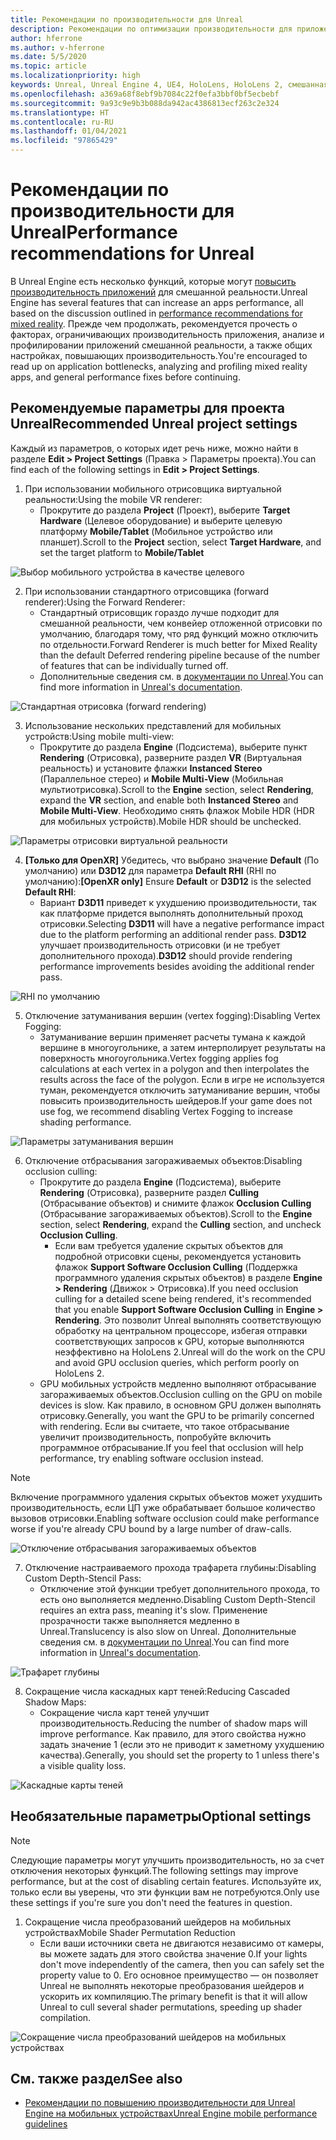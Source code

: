 ```yaml
---
title: Рекомендации по производительности для Unreal
description: Рекомендации по оптимизации производительности для приложений смешанной реальности в Unreal
author: hferrone
ms.author: v-hferrone
ms.date: 5/5/2020
ms.topic: article
ms.localizationpriority: high
keywords: Unreal, Unreal Engine 4, UE4, HoloLens, HoloLens 2, смешанная реальность, производительность, оптимизация, параметры, документация
ms.openlocfilehash: a369a68f8ebf9b7084c22f0efa3bbf0bf5ecbebf
ms.sourcegitcommit: 9a93c9e9b3b088da942ac4386813ecf263c2e324
ms.translationtype: HT
ms.contentlocale: ru-RU
ms.lasthandoff: 01/04/2021
ms.locfileid: "97865429"
---
```

# <a name="performance-recommendations-for-unreal"></a><span data-ttu-id="18fae-104">Рекомендации по производительности для Unreal</span><span class="sxs-lookup"><span data-stu-id="18fae-104">Performance recommendations for Unreal</span></span>

<span data-ttu-id="18fae-105">В Unreal Engine есть несколько функций, которые могут [повысить производительность приложений](../platform-capabilities-and-apis/understanding-performance-for-mixed-reality.md) для смешанной реальности.</span><span class="sxs-lookup"><span data-stu-id="18fae-105">Unreal Engine has several features that can increase an apps performance, all based on the discussion outlined in [performance recommendations for mixed reality](../platform-capabilities-and-apis/understanding-performance-for-mixed-reality.md).</span></span> <span data-ttu-id="18fae-106">Прежде чем продолжать, рекомендуется прочесть о факторах, ограничивающих производительность приложения, анализе и профилировании приложений смешанной реальности, а также общих настройках, повышающих производительность.</span><span class="sxs-lookup"><span data-stu-id="18fae-106">You're encouraged to read up on application bottlenecks, analyzing and profiling mixed reality apps, and general performance fixes before continuing.</span></span>

## <a name="recommended-unreal-project-settings"></a><span data-ttu-id="18fae-107">Рекомендуемые параметры для проекта Unreal</span><span class="sxs-lookup"><span data-stu-id="18fae-107">Recommended Unreal project settings</span></span>
<span data-ttu-id="18fae-108">Каждый из параметров, о которых идет речь ниже, можно найти в разделе **Edit > Project Settings** (Правка > Параметры проекта).</span><span class="sxs-lookup"><span data-stu-id="18fae-108">You can find each of the following settings in **Edit > Project Settings**.</span></span>

1. <span data-ttu-id="18fae-109">При использовании мобильного отрисовщика виртуальной реальности:</span><span class="sxs-lookup"><span data-stu-id="18fae-109">Using the mobile VR renderer:</span></span>
    * <span data-ttu-id="18fae-110">Прокрутите до раздела **Project** (Проект), выберите **Target Hardware** (Целевое оборудование) и выберите целевую платформу **Mobile/Tablet** (Мобильное устройство или планшет).</span><span class="sxs-lookup"><span data-stu-id="18fae-110">Scroll to the **Project** section, select **Target Hardware**, and set the target platform to **Mobile/Tablet**</span></span>

![Выбор мобильного устройства в качестве целевого](images/unreal/performance-recommendations-img-01.png)

2. <span data-ttu-id="18fae-112">При использовании стандартного отрисовщика (forward renderer):</span><span class="sxs-lookup"><span data-stu-id="18fae-112">Using the Forward Renderer:</span></span> 
    * <span data-ttu-id="18fae-113">Стандартный отрисовщик гораздо лучше подходит для смешанной реальности, чем конвейер отложенной отрисовки по умолчанию, благодаря тому, что ряд функций можно отключить по отдельности.</span><span class="sxs-lookup"><span data-stu-id="18fae-113">Forward Renderer is much better for Mixed Reality than the default Deferred rendering pipeline because of the number of features that can be individually turned off.</span></span> 
    * <span data-ttu-id="18fae-114">Дополнительные сведения см. в [документации по Unreal](https://docs.unrealengine.com/Platforms/VR/DevelopVR/VRPerformance/index.html).</span><span class="sxs-lookup"><span data-stu-id="18fae-114">You can find more information in [Unreal's documentation](https://docs.unrealengine.com/Platforms/VR/DevelopVR/VRPerformance/index.html).</span></span>

![Стандартная отрисовка (forward rendering)](images/unreal/performance-recommendations-img-04.png)

3. <span data-ttu-id="18fae-116">Использование нескольких представлений для мобильных устройств:</span><span class="sxs-lookup"><span data-stu-id="18fae-116">Using mobile multi-view:</span></span>
    * <span data-ttu-id="18fae-117">Прокрутите до раздела **Engine** (Подсистема), выберите пункт **Rendering** (Отрисовка), разверните раздел **VR** (Виртуальная реальность) и установите флажки **Instanced Stereo** (Параллельное стерео) и **Mobile Multi-View** (Мобильная мультиотрисовка).</span><span class="sxs-lookup"><span data-stu-id="18fae-117">Scroll to the **Engine** section, select **Rendering**, expand the **VR** section, and enable both **Instanced Stereo** and **Mobile Multi-View**.</span></span> <span data-ttu-id="18fae-118">Необходимо снять флажок Mobile HDR (HDR для мобильных устройств).</span><span class="sxs-lookup"><span data-stu-id="18fae-118">Mobile HDR should be unchecked.</span></span>

![Параметры отрисовки виртуальной реальности](images/unreal/performance-recommendations-img-03.png)

4. <span data-ttu-id="18fae-120">**[Только для OpenXR]** Убедитесь, что выбрано значение **Default** (По умолчанию) или **D3D12** для параметра **Default RHI** (RHI по умолчанию):</span><span class="sxs-lookup"><span data-stu-id="18fae-120">**[OpenXR only]** Ensure **Default** or **D3D12** is the selected **Default RHI**:</span></span>
    * <span data-ttu-id="18fae-121">Вариант **D3D11** приведет к ухудшению производительности, так как платформе придется выполнять дополнительный проход отрисовки.</span><span class="sxs-lookup"><span data-stu-id="18fae-121">Selecting **D3D11** will have a negative performance impact due to the platform performing an additional render pass.</span></span> <span data-ttu-id="18fae-122">**D3D12** улучшает производительность отрисовки (и не требует дополнительного прохода).</span><span class="sxs-lookup"><span data-stu-id="18fae-122">**D3D12** should provide rendering performance improvements besides avoiding the additional render pass.</span></span>

![RHI по умолчанию](images/unreal/performance-recommendations-img-09.png)

5. <span data-ttu-id="18fae-124">Отключение затуманивания вершин (vertex fogging):</span><span class="sxs-lookup"><span data-stu-id="18fae-124">Disabling Vertex Fogging:</span></span> 
    * <span data-ttu-id="18fae-125">Затуманивание вершин применяет расчеты тумана к каждой вершине в многоугольнике, а затем интерполирует результаты на поверхность многоугольника.</span><span class="sxs-lookup"><span data-stu-id="18fae-125">Vertex fogging applies fog calculations at each vertex in a polygon and then interpolates the results across the face of the polygon.</span></span> <span data-ttu-id="18fae-126">Если в игре не используется туман, рекомендуется отключить затуманивание вершин, чтобы повысить производительность шейдеров.</span><span class="sxs-lookup"><span data-stu-id="18fae-126">If your game does not use fog, we recommend disabling Vertex Fogging to increase shading performance.</span></span>

![Параметры затуманивания вершин](images/unreal/performance-recommendations-img-05.png)

6. <span data-ttu-id="18fae-128">Отключение отбрасывания загораживаемых объектов:</span><span class="sxs-lookup"><span data-stu-id="18fae-128">Disabling occlusion culling:</span></span>
    * <span data-ttu-id="18fae-129">Прокрутите до раздела **Engine** (Подсистема), выберите **Rendering** (Отрисовка), разверните раздел **Culling** (Отбрасывание объектов) и снимите флажок **Occlusion Culling** (Отбрасывание загораживаемых объектов).</span><span class="sxs-lookup"><span data-stu-id="18fae-129">Scroll to the **Engine** section, select **Rendering**, expand the **Culling** section, and uncheck **Occlusion Culling**.</span></span>
        + <span data-ttu-id="18fae-130">Если вам требуется удаление скрытых объектов для подробной отрисовки сцены, рекомендуется установить флажок **Support Software Occlusion Culling** (Поддержка программного удаления скрытых объектов) в разделе **Engine > Rendering** (Движок > Отрисовка).</span><span class="sxs-lookup"><span data-stu-id="18fae-130">If you need occlusion culling for a detailed scene being rendered, it's recommended that you enable **Support Software Occlusion Culling** in **Engine > Rendering**.</span></span> <span data-ttu-id="18fae-131">Это позволит Unreal выполнять соответствующую обработку на центральном процессоре, избегая отправки соответствующих запросов к GPU, которые выполняются неэффективно на HoloLens 2.</span><span class="sxs-lookup"><span data-stu-id="18fae-131">Unreal will do the work on the CPU and avoid GPU occlusion queries, which perform poorly on HoloLens 2.</span></span>
    * <span data-ttu-id="18fae-132">GPU мобильных устройств медленно выполняют отбрасывание загораживаемых объектов.</span><span class="sxs-lookup"><span data-stu-id="18fae-132">Occlusion culling on the GPU on mobile devices is slow.</span></span> <span data-ttu-id="18fae-133">Как правило, в основном GPU должен выполнять отрисовку.</span><span class="sxs-lookup"><span data-stu-id="18fae-133">Generally, you want the GPU to be primarily concerned with rendering.</span></span> <span data-ttu-id="18fae-134">Если вы считаете, что такое отбрасывание увеличит производительность, попробуйте включить программное отбрасывание.</span><span class="sxs-lookup"><span data-stu-id="18fae-134">If you feel that occlusion will help performance, try enabling software occlusion instead.</span></span> 

> [!NOTE]
> <span data-ttu-id="18fae-135">Включение программного удаления скрытых объектов может ухудшить производительность, если ЦП уже обрабатывает большое количество вызовов отрисовки.</span><span class="sxs-lookup"><span data-stu-id="18fae-135">Enabling software occlusion could make performance worse if you're already CPU bound by a large number of draw-calls.</span></span>

![Отключение отбрасывания загораживаемых объектов](images/unreal/performance-recommendations-img-02.png)

7. <span data-ttu-id="18fae-137">Отключение настраиваемого прохода трафарета глубины:</span><span class="sxs-lookup"><span data-stu-id="18fae-137">Disabling Custom Depth-Stencil Pass:</span></span>
    * <span data-ttu-id="18fae-138">Отключение этой функции требует дополнительного прохода, то есть оно выполняется медленно.</span><span class="sxs-lookup"><span data-stu-id="18fae-138">Disabling Custom Depth-Stencil requires an extra pass, meaning it's slow.</span></span> <span data-ttu-id="18fae-139">Применение прозрачности также выполняется медленно в Unreal.</span><span class="sxs-lookup"><span data-stu-id="18fae-139">Translucency is also slow on Unreal.</span></span> <span data-ttu-id="18fae-140">Дополнительные сведения см. в [документации по Unreal](https://docs.unrealengine.com/Engine/Performance/Guidelines/index.html).</span><span class="sxs-lookup"><span data-stu-id="18fae-140">You can find more information in [Unreal's documentation](https://docs.unrealengine.com/Engine/Performance/Guidelines/index.html).</span></span>

![Трафарет глубины](images/unreal/performance-recommendations-img-06.png)

8. <span data-ttu-id="18fae-142">Сокращение числа каскадных карт теней:</span><span class="sxs-lookup"><span data-stu-id="18fae-142">Reducing Cascaded Shadow Maps:</span></span> 
    * <span data-ttu-id="18fae-143">Сокращение числа карт теней улучшит производительность.</span><span class="sxs-lookup"><span data-stu-id="18fae-143">Reducing the number of shadow maps will improve performance.</span></span> <span data-ttu-id="18fae-144">Как правило, для этого свойства нужно задать значение 1 (если это не приводит к заметному ухудшению качества).</span><span class="sxs-lookup"><span data-stu-id="18fae-144">Generally, you should set the property to 1 unless there's a visible quality loss.</span></span> 

![Каскадные карты теней](images/unreal/performance-recommendations-img-07.png)

## <a name="optional-settings"></a><span data-ttu-id="18fae-146">Необязательные параметры</span><span class="sxs-lookup"><span data-stu-id="18fae-146">Optional settings</span></span>

> [!NOTE]
> <span data-ttu-id="18fae-147">Следующие параметры могут улучшить производительность, но за счет отключения некоторых функций.</span><span class="sxs-lookup"><span data-stu-id="18fae-147">The following settings may improve performance, but at the cost of disabling certain features.</span></span> <span data-ttu-id="18fae-148">Используйте их, только если вы уверены, что эти функции вам не потребуются.</span><span class="sxs-lookup"><span data-stu-id="18fae-148">Only use these settings if you're sure you don't need the features in question.</span></span>

1. <span data-ttu-id="18fae-149">Сокращение числа преобразований шейдеров на мобильных устройствах</span><span class="sxs-lookup"><span data-stu-id="18fae-149">Mobile Shader Permutation Reduction</span></span>
    * <span data-ttu-id="18fae-150">Если ваши источники света не двигаются независимо от камеры, вы можете задать для этого свойства значение 0.</span><span class="sxs-lookup"><span data-stu-id="18fae-150">If your lights don't move independently of the camera, then you can safely set the property value to 0.</span></span> <span data-ttu-id="18fae-151">Его основное преимущество — он позволяет Unreal не выполнять некоторые преобразования шейдеров и ускорить их компиляцию.</span><span class="sxs-lookup"><span data-stu-id="18fae-151">The primary benefit is that it will allow Unreal to cull several shader permutations, speeding up shader compilation.</span></span>

![Сокращение числа преобразований шейдеров на мобильных устройствах](images/unreal/performance-recommendations-img-08.png)

## <a name="see-also"></a><span data-ttu-id="18fae-153">См. также раздел</span><span class="sxs-lookup"><span data-stu-id="18fae-153">See also</span></span>
* [<span data-ttu-id="18fae-154">Рекомендации по повышению производительности для Unreal Engine на мобильных устройствах</span><span class="sxs-lookup"><span data-stu-id="18fae-154">Unreal Engine mobile performance guidelines</span></span>]( https://docs.unrealengine.com/Platforms/Mobile/Performance/index.html)